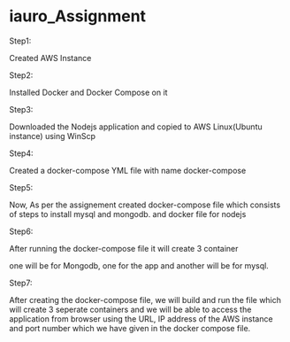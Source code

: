 # iauro_Assignment

Step1:

Created AWS Instance

Step2:

Installed Docker and Docker Compose on it

Step3:

Downloaded the Nodejs application and copied to AWS Linux(Ubuntu instance) using WinScp

Step4:

Created a docker-compose YML file with name docker-compose 

Step5: 

Now, As per the assignement created docker-compose file which consists of steps to install mysql and mongodb. and docker file for nodejs

Step6:

After running the docker-compose file it will create 3 container 

one will be for Mongodb, one for the app and another will be for mysql.

Step7:

After creating the docker-compose file, we will build and run the file which will create 3 seperate containers and we will be able to access the application from browser using the URL, IP address of the AWS instance and port number which we have given in the docker compose file.
